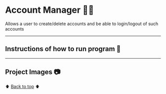 # Account Manager :raising_hand_man:
Allows a user to create&sol;delete accounts and be able to login&sol;logout of such accounts

---
<!-- instructions section -->
## Instructions of how to run program :scroll:

---
<!-- project images section -->
## Project Images :camera:

<!-- footer section -->
:arrow_up: [Back to top](#account-manager-raising_hand_man) :arrow_up: